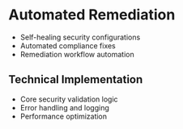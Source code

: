 # Automated Remediation
- Self-healing security configurations
- Automated compliance fixes
- Remediation workflow automation

## Technical Implementation
- Core security validation logic
- Error handling and logging
- Performance optimization
